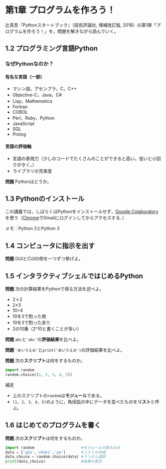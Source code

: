 # 第1章 プログラムを作ろう！

辻真吾『Pythonスタートブック』（技術評論社, 増補改訂版, 2018）の第1章「プログラムを作ろう！」を，問題を解きながら読んでいく。

## 1.2 プログラミング言語Python

### なぜPythonなのか？

#### 有名な言語（一部）

* マシン語，アセンブラ，C，C++
* Objective-C，Java，C#
* Lisp，Mathematica
* Fortran
* COBOL
* Perl，Ruby，Python
* JavaScript
* SQL
* Prolog

#### 言語の評価軸

* 言語の表現力（少しのコードでたくさんのことができると高い。低いと小回りがきく。）
* ライブラリの充実度

**問題** Pythonはどうか。

## 1.3 Pythonのインストール

この講義では，しばらくはPythonをインストールせず，[Google Colaboratory](https://research.google.com/colaboratory/)を使う（[Chrome](https://www.google.co.jp/chrome/)でGmailにログインしてからアクセスする．）

メモ：Python 2とPython 3

## 1.4 コンピュータに指示を出す

**問題** GUIとCUIの例を一つずつ挙げよ。

## 1.5 インタラクティブシェルではじめるPython

**問題** 次の計算結果をPythonで得る方法を述べよ。

* 2＋2
* 2×3
* 10÷4
* 10を3で割った商
* 10を3で割った余り
* 2の10乗（2^10と書くことが多い）

**問題** `abc`と`'abc'`の**評価結果**を比べよ。

**問題** `'あいうえお'`と`print('あいうえお')`の評価結果を比べよ。

**問題** 次の**スクリプト**は何をするものか。

```python
import random
random.choice([1, 2, 3, 4, 5])
```

補足

* 上のスクリプトの`random`は**モジュール**である。
* `[1, 2, 3, 4, 5]`のように，角括弧の中にデータを並べたものを**リスト**と呼ぶ。

## 1.6 はじめてのプログラムを書く

**問題** 次の**スクリプト**は何をするものか。

```python
import random                     #モジュールの読み込み
data = ['goo','choki','pa']       #リストの作成
data_choice = random.choice(data) #ランダム選択
print(data_choice)                #結果の表示
```
